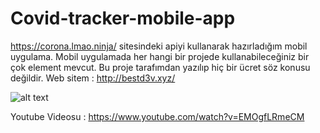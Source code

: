# Covid-tracker-mobile-app
https://corona.lmao.ninja/ sitesindeki apiyi kullanarak hazırladığım mobil uygulama.
Mobil uygulamada her hangi bir projede kullanabileceğiniz bir çok element mevcut.
Bu proje tarafımdan yazılıp hiç bir ücret söz konusu değildir. Web sitem : http://bestd3v.xyz/

![alt text](https://cdn.r10.net/editor/113212/1965039602.png)

Youtube Videosu : 
https://www.youtube.com/watch?v=EMOgfLRmeCM
